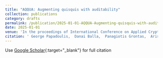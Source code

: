 ```yaml
---
title: "AQQUA: Augmenting quisquis with auditability"
collection: publications
category: drafts
permalink: /publication/2025-01-01-AQQUA-Augmenting-quisquis-with-auditability
date: 2025-01-01
venue: 'In the proceedings of International Conference on Applied Cryptography and Network Security'
citation: ' George Papadoulis,  Danai Balla,  Panagiotis Grontas,  Aris Pagourtzis, &quot;AQQUA: Augmenting quisquis with auditability.&quot; In the proceedings of International Conference on Applied Cryptography and Network Security, 2025.'
---
```

Use [Google Scholar](https://scholar.google.com/scholar?q=AQQUA:+Augmenting+quisquis+with+auditability){:target="_blank"} for full citation